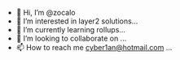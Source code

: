 - 👋 Hi, I’m @zocalo
- 👀 I’m interested in layer2 solutions...
- 🌱 I’m currently learning rollups...
- 💞️ I’m looking to collaborate on ...
- 📫 How to reach me cyber1an@hotmail.com ...

<!---
zdefnifz/zdefnifz is a ✨ special ✨ repository because its `README.md` (this file) appears on your GitHub profile.
You can click the Preview link to take a look at your changes.
--->
